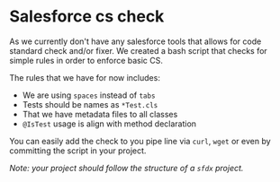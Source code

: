Salesforce cs check
===================

As we currently don't have any salesforce tools that allows for code
standard check and/or fixer. We created a bash script that checks for
simple rules in order to enforce basic CS.

The rules that we have for now includes:

- We are using `spaces` instead of `tabs`
- Tests should be names as `*Test.cls`
- That we have metadata files to all classes
- `@IsTest` usage is align with method declaration

You can easily add the check to you pipe line via `curl`, `wget` or even
by committing the script in your project.

*Note: your project should follow the structure of a `sfdx` project.*
